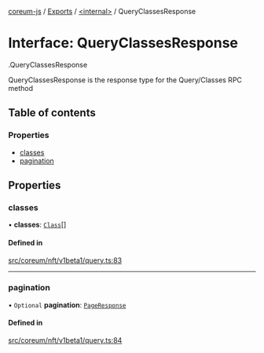 [coreum-js](../README.md) / [Exports](../modules.md) / [<internal\>](../modules/internal_.md) / QueryClassesResponse

# Interface: QueryClassesResponse

[<internal>](../modules/internal_.md).QueryClassesResponse

QueryClassesResponse is the response type for the Query/Classes RPC method

## Table of contents

### Properties

- [classes](internal_.QueryClassesResponse.md#classes)
- [pagination](internal_.QueryClassesResponse.md#pagination)

## Properties

### classes

• **classes**: [`Class`](../modules/internal_.md#class-1)[]

#### Defined in

[src/coreum/nft/v1beta1/query.ts:83](https://github.com/PyramydLabs/coreum-js/blob/75debec/src/coreum/nft/v1beta1/query.ts#L83)

___

### pagination

• `Optional` **pagination**: [`PageResponse`](../modules/internal_.md#pageresponse-3)

#### Defined in

[src/coreum/nft/v1beta1/query.ts:84](https://github.com/PyramydLabs/coreum-js/blob/75debec/src/coreum/nft/v1beta1/query.ts#L84)
